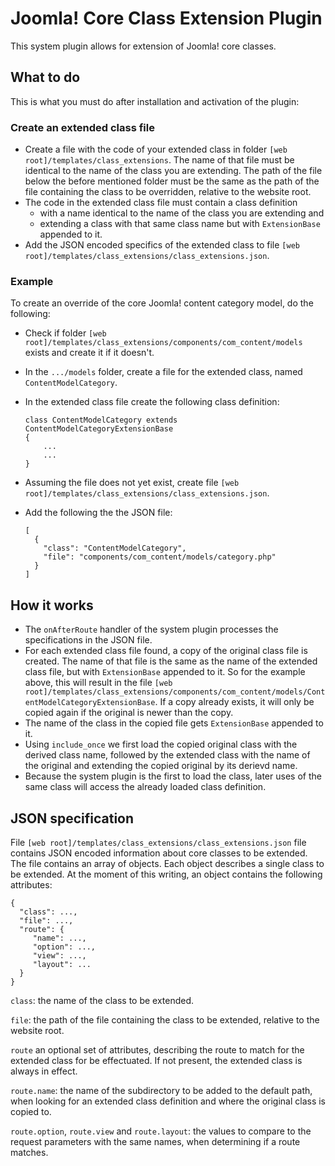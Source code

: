 # Joomla! Core Class Extension Plugin

This system plugin allows for extension of Joomla! core classes.

## What to do

This is what you must do after installation and activation of the plugin:

### Create an extended class file
* Create a file with the code of your extended class in folder `[web root]/templates/class_extensions`. The name of 
  that file must be identical to the name of the class you are extending. The path of the file below the before mentioned 
  folder must be the same as the path of the file containing the class to be overridden, relative to the website root.
* The code in the extended class file must contain a class definition 
  * with a name  identical to the name of the class you are extending and
  * extending a class with that same class name but with `ExtensionBase` appended to it.
* Add the JSON encoded specifics of the extended class to file `[web root]/templates/class_extensions/class_extensions.json`.

### Example
To create an override of the core Joomla! content category model, do the following:
* Check if folder `[web root]/templates/class_extensions/components/com_content/models` exists and
  create it if it doesn't.
* In the `.../models` folder, create a file for the extended class, named `ContentModelCategory`.
* In the extended class file create the following class definition:

  ```
  class ContentModelCategory extends ContentModelCategoryExtensionBase
  {
      ...
      ...
  }
  ```
* Assuming the file does not yet exist, create file `[web root]/templates/class_extensions/class_extensions.json`.
* Add the following the the JSON file:
  ```
  [
    {
      "class": "ContentModelCategory",
      "file": "components/com_content/models/category.php"
    }
  ]
  ```

## How it works

* The `onAfterRoute` handler of the system plugin processes the specifications in the JSON file.
* For each extended class file found, a copy of the original class file is created. The name of that file is the same 
  as the name of the extended class file, but with `ExtensionBase` appended to it. So for the example above, this will 
  result in the file `[web root]/templates/class_extensions/components/com_content/models/ContentModelCategoryExtensionBase`.
  If a copy already exists, it will only be copied again if the original is newer than the copy.
* The name of the class in the copied file gets `ExtensionBase` appended to it. 
* Using `include_once` we first load the copied original class with the derived class name, followed by the extended 
  class with the name of the original and extending the copied original by its derievd name.
* Because the system plugin is the first to load the class, later uses of the same class will access the already loaded 
  class definition.

## JSON specification

File `[web root]/templates/class_extensions/class_extensions.json` file contains JSON encoded information about core 
classes to be extended. The file contains an array of objects. Each object describes a single class to be extended. At 
the moment of this writing, an object contains the following attributes:
   ```
   {
     "class": ...,
     "file": ...,
     "route": {
        "name": ...,
        "option": ...,
        "view": ...,
        "layout": ...
     }
   }
   ```
`class`: the name of the class to be extended.

`file`: the path of the file containing the class to be extended, relative to the website root.

`route` an optional set of attributes, describing the route to match for the extended class for be effectuated. If not 
present, the extended class is always in effect.

`route.name`: the name of the subdirectory to be added to the default path, when looking for an extended class 
definition and where the original class is copied to.

`route.option`, `route.view` and `route.layout`: the values to compare to the request parameters with the same names, 
when determining if a route matches.     

